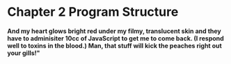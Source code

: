 # Chapter 2 Program Structure

__And my heart glows bright red under my filmy, translucent skin and they have to adminisiter 10cc of JavaScript to get me to come back. (I respond well to toxins in the blood.) Man, that stuff will kick the peaches right out your gills!"__



